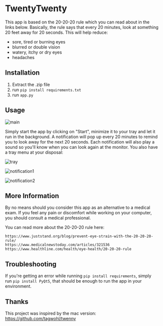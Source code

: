 # TwentyTwenty

This app is based on the 20-20-20 rule which you can read about in the links below. Basically, the rule says that every 20 minutes, look at something 20 feet away for 20 seconds. This will help reduce:

* sore, tired or burning eyes
* blurred or double vision
* watery, itchy or dry eyes
* headaches 

## Installation

1. Extract the .zip file
2. run `pip install requirements.txt`
3. run `app.py`

## Usage

![main](https://i.imgur.com/cuIxJOa.png)

Simply start the app by clicking on "Start", minimize it to your tray and let it run in the background. A notification will pop up every 20 minutes to remind you to look away for the next 20 seconds. Each notification will also play a sound so you'll know when you can look again at the monitor. You also have a tray menu at your disposal:

![tray](https://i.imgur.com/Ddt11YI.png)

![notification1](https://i.imgur.com/I8HuO0n.png)

![notification2](https://i.imgur.com/l34rYtL.png)

## More Information
By no means should you consider this app as an alternative to a medical exam. If you feel any pain or discomfort while working on your computer, you should consult a medical professional.

You can read more about the 20-20-20 rule here:
```
https://www.juststand.org/blog/prevent-eye-strain-with-the-20-20-20-rule/
https://www.medicalnewstoday.com/articles/321536
https://www.healthline.com/health/eye-health/20-20-20-rule
```

## Troubleshooting
If you're getting an error while running `pip install requirements`, simply run `pip install PyQt5`, that should be enough to run the app in your environment.

## Thanks

This project was inspired by the mac version: https://github.com/tagwohl/twenny 
